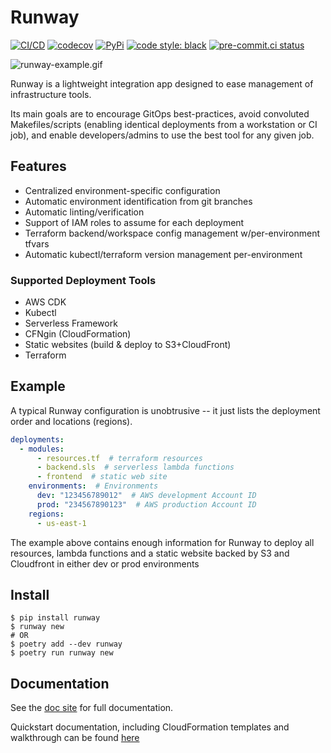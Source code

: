 # Runway

[![CI/CD](https://github.com/rackspace/runway/workflows/CI/CD/badge.svg?branch=master)](https://github.com/rackspace/runway/actions?query=workflow%3ACI%2FCD)
[![codecov](https://codecov.io/gh/rackspace/runway/branch/master/graph/badge.svg?token=Ku28I0RY80)](https://codecov.io/gh/rackspace/runway)
[![PyPi](https://img.shields.io/pypi/v/runway?style=flat)](https://pypi.org/project/runway/)
[![code style: black](https://img.shields.io/badge/code%20style-black-000000.svg?style=flat)](https://github.com/psf/black)
[![pre-commit.ci status](https://results.pre-commit.ci/badge/github/rackspace/runway/master.svg)](https://results.pre-commit.ci/latest/github/rackspace/runway/master)

![runway-example.gif](https://raw.githubusercontent.com/rackspace/runway/master/docs/source/images/runway-example.gif)

Runway is a lightweight integration app designed to ease management of infrastructure tools.

Its main goals are to encourage GitOps best-practices, avoid convoluted Makefiles/scripts (enabling identical deployments from a workstation or CI job), and enable developers/admins to use the best tool for any given job.

## Features

- Centralized environment-specific configuration
- Automatic environment identification from git branches
- Automatic linting/verification
- Support of IAM roles to assume for each deployment
- Terraform backend/workspace config management w/per-environment tfvars
- Automatic kubectl/terraform version management per-environment

### Supported Deployment Tools

- AWS CDK
- Kubectl
- Serverless Framework
- CFNgin (CloudFormation)
- Static websites (build & deploy to S3+CloudFront)
- Terraform

## Example

A typical Runway configuration is unobtrusive -- it just lists the deployment order and locations (regions).

```yml
deployments:
  - modules:
      - resources.tf  # terraform resources
      - backend.sls  # serverless lambda functions
      - frontend  # static web site
    environments:  # Environments
      dev: "123456789012"  # AWS development Account ID
      prod: "234567890123"  # AWS production Account ID
    regions:
      - us-east-1
```

The example above contains enough information for Runway to deploy all resources, lambda functions and a static website backed by S3 and Cloudfront in either dev or prod environments

## Install

```shell
$ pip install runway
$ runway new
# OR
$ poetry add --dev runway
$ poetry run runway new
```

## Documentation

See the [doc site](https://runway.readthedocs.io) for full documentation.

Quickstart documentation, including CloudFormation templates and walkthrough can be found [here](https://runway.readthedocs.io/page/quickstart/index.html)
